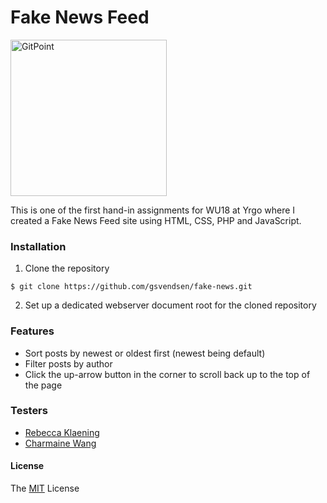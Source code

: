 # Fake News Feed
  <img alt="GitPoint" title="GitPoint" src="https://cdn.dribbble.com/users/393983/screenshots/3336307/fake_news_by_laura_guardalabene_for_junk-o.jpg" width="250">

This is one of the first hand-in assignments for WU18 at Yrgo where I created a Fake News Feed site using HTML, CSS, PHP and JavaScript.

### Installation
1. Clone the repository
```
$ git clone https://github.com/gsvendsen/fake-news.git
```
2. Set up a dedicated webserver document root for the cloned repository

### Features
- Sort posts by newest or oldest first (newest being default)
- Filter posts by author
- Click the up-arrow button in the corner to scroll back up to the top of the page

### Testers
- [Rebecca Klaening](https://github.com/rebeccaklaening)
- [Charmaine Wang](https://github.com/Charmaine-wang)


#### License
The [MIT](https://github.com/gsvendsen/fake-news/blob/master/LICENSE) License
